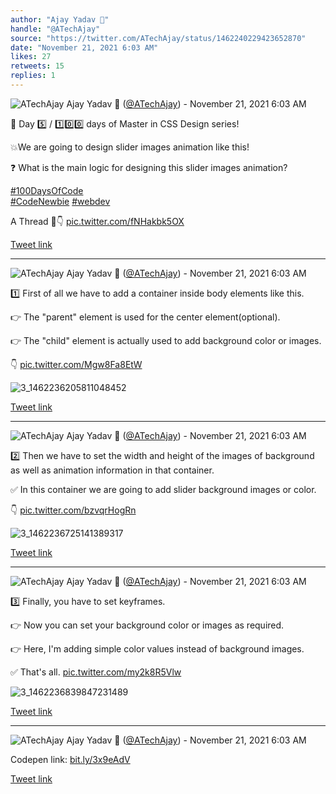 ```yaml
---
author: "Ajay Yadav 🎯"
handle: "@ATechAjay"
source: "https://twitter.com/ATechAjay/status/1462240229423652870"
date: "November 21, 2021 6:03 AM"
likes: 27
retweets: 15
replies: 1
---
```

![ATechAjay](https://pbs.twimg.com/profile_images/1485567675111981057/mLsrcZdB_normal.jpg)
Ajay Yadav 🎯 ([@ATechAjay](https://twitter.com/ATechAjay)) - November 21, 2021 6:03 AM

💚 Day 5️⃣ / 1️⃣0️⃣0️⃣ days of Master in CSS Design series!

💥We are going to design slider images animation like this!

❓ What is the main logic for designing this slider images animation?

[#100DaysOfCode](https://twitter.com/hashtag/100DaysOfCode)  
[#CodeNewbie](https://twitter.com/hashtag/CodeNewbie)  [#webdev](https://twitter.com/hashtag/webdev)  

A Thread 🧵👇 [pic.twitter.com/fNHakbk5OX](https://twitter.com/ATechAjay/status/1462240229423652870/photo/1)

[Tweet link](https://twitter.com/ATechAjay/status/1462240229423652870)

---

![ATechAjay](https://pbs.twimg.com/profile_images/1485567675111981057/mLsrcZdB_normal.jpg)
Ajay Yadav 🎯 ([@ATechAjay](https://twitter.com/ATechAjay)) - November 21, 2021 6:03 AM

1️⃣ First of all we have to add a container inside body elements like this.

👉 The "parent" element is used for the center element(optional).

👉 The "child" element is actually used to add background color or images. 

👇 [pic.twitter.com/Mgw8Fa8EtW](https://twitter.com/ATechAjay/status/1462240237023678468/photo/1)

![3_1462236205811048452](https://pbs.twimg.com/media/FEroFPkVIAQexuf.jpg)

[Tweet link](https://twitter.com/ATechAjay/status/1462240237023678468)

---

![ATechAjay](https://pbs.twimg.com/profile_images/1485567675111981057/mLsrcZdB_normal.jpg)
Ajay Yadav 🎯 ([@ATechAjay](https://twitter.com/ATechAjay)) - November 21, 2021 6:03 AM

2️⃣ Then we have to set the width and height of the images of background as well as animation information in that container.

✅ In this container we are going to add slider background images or color.

👇 [pic.twitter.com/bzvqrHogRn](https://twitter.com/ATechAjay/status/1462240244179161093/photo/1)

![3_1462236725141389317](https://pbs.twimg.com/media/FErojeOVQAUSSFk.jpg)

[Tweet link](https://twitter.com/ATechAjay/status/1462240244179161093)

---

![ATechAjay](https://pbs.twimg.com/profile_images/1485567675111981057/mLsrcZdB_normal.jpg)
Ajay Yadav 🎯 ([@ATechAjay](https://twitter.com/ATechAjay)) - November 21, 2021 6:03 AM

3️⃣ Finally, you have to set keyframes.

👉  Now you can set your background color or images as required.

👉  Here, I'm adding simple color values instead of background images. 

✅ That's all. [pic.twitter.com/my2k8R5Vlw](https://twitter.com/ATechAjay/status/1462240251598893058/photo/1)

![3_1462236839847231489](https://pbs.twimg.com/media/FEroqJiVgAEFV1L.jpg)

[Tweet link](https://twitter.com/ATechAjay/status/1462240251598893058)

---

![ATechAjay](https://pbs.twimg.com/profile_images/1485567675111981057/mLsrcZdB_normal.jpg)
Ajay Yadav 🎯 ([@ATechAjay](https://twitter.com/ATechAjay)) - November 21, 2021 6:03 AM

Codepen link:
[bit.ly/3x9eAdV](https://bit.ly/3x9eAdV)

[Tweet link](https://twitter.com/ATechAjay/status/1462240256032313350)